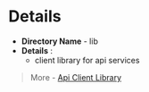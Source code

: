 # Details

- **Directory Name** - lib
- **Details** :
  - client library for api services

> More - [Api Client Library](https://blog.bearer.sh/api-client-library-node-js/#:~:text=The%20key%20goal%20with%20most%20API%20clients%20is%20to%20make%20development%20easier.&text=If%20you%20are%20the%20consumer,tools%20that%20automate%20this%20process.)

